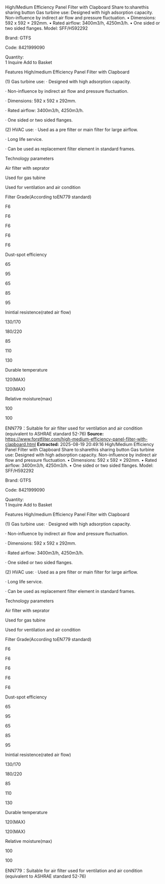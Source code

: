 High/Medium Efficiency Panel Filter with Clapboard 
Share to:sharethis sharing button
Gas turbine use:
Designed with high adsorption capacity.
Non-influence by indirect air flow and pressure fluctuation.
• Dimensions: 592 x 592 × 292mm.
• Rated airflow: 3400m3/h, 4250m3/h.
• One sided or two sided flanges.
Model:
SFF/H592292

Brand:
GTFS

Code:
8421999090

Quantity:	
1
Inquire
Add to Basket


Features
High/medium Efficiency Panel Filter with Clapboard

(1) Gas turbine use: · Designed with high adsorption capacity.

· Non-influence by indirect air flow and pressure fluctuation.

· Dimensions: 592 x 592 x 292mm.

· Rated airflow: 3400m3/h, 4250m3/h.

· One sided or two sided flanges.

(2) HVAC use:  · Used as a pre filter or main filter for large airflow.

· Long life service.

· Can be used as replacement filter element in standard frames.

Technology parameters

Air filter with seprator

Used for gas tubine

Used for ventilation and air condition

Filter Grade(According toEN779 standard)

F6

F6

F6

F6

F6

Dust-spot efficiency

65

95

65

85

95

Inintial resistence(rated air flow)

130/170

180/220

85

110

130

Durable temperature

120(MAX)

120(MAX)

Relative moisture(max)

100

100

ENN779：Suitable for air filter used for   ventilation and air condition (equivalent to ASHRAE standard 52-76)
**Source:** https://www.forstfilter.com/high-medium-efficiency-panel-filter-with-clapboard.html
**Extracted:** 2025-08-19 20:49:16
High/Medium Efficiency Panel Filter with Clapboard 
Share to:sharethis sharing button
Gas turbine use:
Designed with high adsorption capacity.
Non-influence by indirect air flow and pressure fluctuation.
• Dimensions: 592 x 592 × 292mm.
• Rated airflow: 3400m3/h, 4250m3/h.
• One sided or two sided flanges.
Model:
SFF/H592292

Brand:
GTFS

Code:
8421999090

Quantity:	
1
Inquire
Add to Basket


Features
High/medium Efficiency Panel Filter with Clapboard

(1) Gas turbine use: · Designed with high adsorption capacity.

· Non-influence by indirect air flow and pressure fluctuation.

· Dimensions: 592 x 592 x 292mm.

· Rated airflow: 3400m3/h, 4250m3/h.

· One sided or two sided flanges.

(2) HVAC use:  · Used as a pre filter or main filter for large airflow.

· Long life service.

· Can be used as replacement filter element in standard frames.

Technology parameters

Air filter with seprator

Used for gas tubine

Used for ventilation and air condition

Filter Grade(According toEN779 standard)

F6

F6

F6

F6

F6

Dust-spot efficiency

65

95

65

85

95

Inintial resistence(rated air flow)

130/170

180/220

85

110

130

Durable temperature

120(MAX)

120(MAX)

Relative moisture(max)

100

100

ENN779：Suitable for air filter used for   ventilation and air condition (equivalent to ASHRAE standard 52-76)